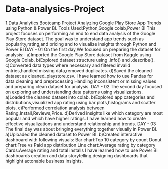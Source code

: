 # Data-analysics-Project
1.Data Analytics Bootcamp Project
Analyzing Google Play Store App Trends using Python & Power BI.
Tools Used:Python,Google colab,Power BI
This project focuses on performing an end to end data analysis of the Google Play Store dataset.
The goal was to understand app trends such as popularity,rating,and pricing and to visualize insights through Python and Power BI
DAY - 01
On the first day,We focused on preparing the dataset for analysis:-
a)Imported the Google Play Store dataset from Kaggle using Google Colab.
b)Explored dataset structure using .info() and .describe().
c)Converted data types where necessary and filtered invalid entries,handled missing data,removed duplicates.
d)Saved the cleaned dataset as
cleaned_playstore.csv.
I have learned how to use Pandas for data cleaning and preprocessing
Handling inconsistent or missing values and preparing clean dataset for analysis.
DAY - 02
The second day focused on exploring and understanding data patterns using visualizations.
a)Loaded the cleaned dataset into colab.
b)Explored app categories and distributions,visualized app rating using bar plots,histograms and scatter plots.
c)Performed correlation analysis between Rating,Install,Reviews,Price.
d)Derived insights like which category are most popular and which have higher ratings.
I have learned how to create effective visualizations and understand relationship and trends.
DAY - 03
The final day was about bringing everything together visually in Power BI.
a)Uploaded the cleaned dataset to Power BI.
b)Created interactive dashboard with following visuals:
 Bar chart:Top 10 category by count
 Donut chart:Free vs Paid app distribution
 Line chart:Average rating by category
 Cards:Average rating and total installs
 I have learned how to use Power BI dashboards creation and data storytelling,designing dashboards that highlight actonable business insights.
